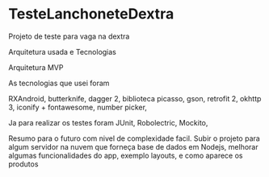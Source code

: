 # TesteLanchoneteDextra
Projeto de teste para vaga na dextra

Arquitetura usada e Tecnologias

Arquitetura MVP

As tecnologias que usei foram

RXAndroid,
butterknife,
dagger 2,
biblioteca picasso,
gson,
retrofit 2,
okhttp 3,
iconify + fontawesome,
number picker,

Ja para realizar os testes foram 
JUnit,
Robolectric,
Mockito,

Resumo para o futuro com nivel de complexidade facil.
Subir o projeto para algum servidor na nuvem que forneça base de dados em Nodejs,
melhorar algumas funcionalidades do app, exemplo layouts, e como aparece os produtos




